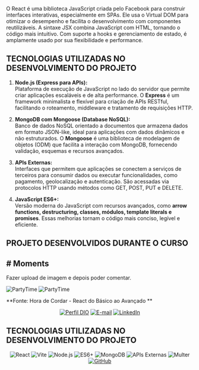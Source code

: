 O React é uma biblioteca JavaScript criada pelo Facebook para construir interfaces interativas, especialmente em SPAs. Ele usa o Virtual DOM para otimizar o desempenho e facilita o desenvolvimento com componentes reutilizáveis. A sintaxe JSX combina JavaScript com HTML, tornando o código mais intuitivo. Com suporte a hooks e gerenciamento de estado, é amplamente usado por sua flexibilidade e performance.

## TECNOLOGIAS UTILIZADAS NO DESENVOLVIMENTO DO PROJETO


1. **Node.js (Express para APIs):**  
   Plataforma de execução de JavaScript no lado do servidor que permite criar aplicações escaláveis e de alta performance. O **Express** é um framework minimalista e flexível para criação de APIs RESTful, facilitando o roteamento, middleware e tratamento de requisições HTTP.  

2. **MongoDB com Mongoose (Database NoSQL):**  
   Banco de dados NoSQL orientado a documentos que armazena dados em formato JSON-like, ideal para aplicações com dados dinâmicos e não estruturados. O **Mongoose** é uma biblioteca de modelagem de objetos (ODM) que facilita a interação com MongoDB, fornecendo validação, esquemas e recursos avançados.  

3. **APIs Externas:**  
   Interfaces que permitem que aplicações se conectem a serviços de terceiros para consumir dados ou executar funcionalidades, como pagamento, geolocalização e autenticação. São acessadas via protocolos HTTP usando métodos como GET, POST, PUT e DELETE.  

4. **JavaScript ES6+:**  
   Versão moderna do JavaScript com recursos avançados, como **arrow functions, destructuring, classes, módulos, template literals e promises**. Essas melhorias tornam o código mais conciso, legível e eficiente.

## PROJETO DESENVOLVIDOS DURANTE O CURSO

## # Moments
Fazer upload de imagem e depois poder comentar.

 ![PartyTime](./img/form.JPG) ![PartyTime](./img/form2.JPG)


**Fonte: Hora de Cordar - React do Básico ao Avançado **

<div align="center">

[![Perfil DIO](https://img.shields.io/badge/-Meu%20Perfil%20na%20DIO-30A3DC?style=for-the-badge)](https://web.dio.me/users/eltonsa75?tab=achievements) 
[![E-mail](https://img.shields.io/badge/-Email-000?style=for-the-badge&logo=microsoft-outlook&logoColor=E94D5F)](mailto:eltonsa75@hotmail.com)
[![LinkedIn](https://img.shields.io/badge/LinkedIn-000?style=for-the-badge&logo=linkedin&logoColor=0E76A8)](https://www.linkedin.com/in/elton-andrade/)

</div>

##  TECNOLOGIAS UTILIZADAS NO DESENVOLVIMENTO DO PROJETO

 <div align="center">

![React](https://img.shields.io/badge/React-61DAFB?style=for-the-badge&logo=react&logoColor=white)
![Vite](https://img.shields.io/badge/Vite-646CFF?style=for-the-badge&logo=vite&logoColor=white)
![Node.js](https://img.shields.io/badge/Node.js-339933?style=for-the-badge&logo=node.js&logoColor=white)
![ES6+](https://img.shields.io/badge/ES6%2B-F7DF1E?style=for-the-badge&logo=javascript&logoColor=black)
![MongoDB](https://img.shields.io/badge/MongoDB-47A248?style=for-the-badge&logo=mongodb&logoColor=white)
![APIs Externas](https://img.shields.io/badge/APIs%20Externas-005B9A?style=for-the-badge&logo=api&logoColor=white)
![Multer](https://img.shields.io/badge/Multer-563D7C?style=for-the-badge&logo=nodedotjs&logoColor=white)
[![GitHub](https://img.shields.io/badge/GitHub-000?style=for-the-badge&logo=github&logoColor=f8f9fa)](https://docs.github.com/)

 </div>

